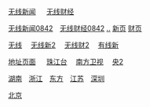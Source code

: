 [无线新闻](
http://wowza-live.edge-global.akamai.tvb.com/newslive/smil:mobile_inews.smil/playlist.m3u8?hdnea=st=1588207021~exp=1588293421~acl=/newslive/smil:mobile_inews.smil/*~hmac=3ff2a42b71545a088e301af3d61318f5f4f93468ab8fd0fef01a3011c7674e41
) &emsp; [无线财经](
http://wowza-live.edge-global.akamai.tvb.com/newslive/smil:mobile_finance.smil/playlist.m3u8?hdnea=st=1588207021~exp=1588293421~acl=/newslive/smil:mobile_finance.smil/*~hmac=56f07f2339fb6a610263369dd25c210111af1c04e92cf8a058be92ac9553a5ab
) &emsp; 

[无线新闻0842](
http://wowza-live.edge-global.akamai.tvb.com/newslive/smil:mobile_inews.smil/playlist.m3u8?hdnea=st=1588207021~exp=1588293421~acl=/newslive/smil:mobile_inews.smil/*~hmac=3ff2a42b71545a088e301af3d61318f5f4f93468ab8fd0fef01a3011c7674e41
)&emsp;[无线财经0842](
http://wowza-live.edge-global.akamai.tvb.com/newslive/smil:mobile_finance.smil/playlist.m3u8?hdnea=st=1588207021~exp=1588293421~acl=/newslive/smil:mobile_finance.smil/*~hmac=56f07f2339fb6a610263369dd25c210111af1c04e92cf8a058be92ac9553a5ab
) [.](
http://hk4-edge18-1.edgeware.tvb.com:80/session/49f8b65e-e410-11e9-a4fe-005056b1026a/qh33qv/newslive/smil:mobile_inews.smil/playlist.m3u8?token=631ccc498ddf99fc611b5d8b3b79a9ba_1569995822_1569995822
)[.](
http://hk4-edge24-1.edgeware.tvb.com:80/session/53d119e6-e410-11e9-88db-005056903a13/dtysfd/newslive/smil:mobile_finance.smil/playlist.m3u8?token=1da263af7af782765e084be4e9305d92_1569995838_1569995838
) [新页](http://news.tvb.com/live/inews) [财页](http://news.tvb.com/live/j5_ch85)

[无线](
http://m.iptv802.com/?act=play&token=1465bf72433bfc5d57970ff6e3c49659&tid=gt&id=1
) &emsp;[无线新2](
http://m.iptv802.com/?act=play&token=8564612fb54274b8e36b1dc4415944a9&tid=gt&id=9
) &emsp;[无线财2](
http://m.iptv802.com/?act=play&token=43321b505ce8074e5e39ee8b2453eb06&tid=gt&id=10
) &emsp;[有线新](
http://m.iptv805.com/?act=play&token=bfe95791aeca76dd96a19075cb8a9ddb&tid=gt&id=31
)

[地址页面](http://m.iptv802.com/?tid=gt&t=9) &emsp; [珠江台](http://nclive.grtn.cn/zjpd/playlist.m3u8) &emsp;[南方卫视](http://nclive.grtn.cn/tvs2/playlist.m3u8) &emsp;[央2](http://m.iptv802.com/?act=play&token=fb5db9dd171c9b4d74ca920d650c939d&tid=ys&id=2) 

[湖南](http://39.135.253.15/huaweicdn.hb.chinamobile.com/PLTV/88888888/224/3221225892/1.m3u8)&emsp;[浙江](http://39.135.253.47/huaweicdn.hb.chinamobile.com/PLTV/88888888/224/3221225899/1.m3u8)&emsp;[东方](http://39.134.52.184/wh7f454c46tw3863289019_672360514/hwottcdn.ln.chinamobile.com/PLTV/88888890/224/3221225976/index.m3u8?icpid=88888888&RTS=1527603471&from=1&ocs=2_39.134.52.184_80&hms_devid=63)&emsp;[江苏](http://m.iptv802.com/?act=play&token=ef05494418911b5505071cb09e5eb6da&tid=ws&id=2)&emsp;[深圳](http://m.iptv802.com/?act=play&token=f433afba2e992d304a5c86796d2987ed&tid=ws&id=6)&emsp;

[北京](http://m.iptv802.com/?act=play&token=4bb2d881d4e10ed4be9de4654bb9562a&tid=ws&id=5)&emsp; 
